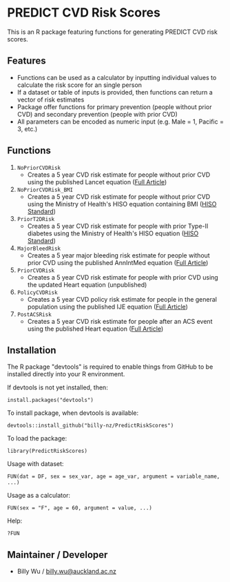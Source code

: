 # PREDICT CVD Risk Scores

This is an R package featuring functions for generating PREDICT CVD risk scores.

## Features
-	Functions can be used as a calculator by inputting individual values to calculate the risk score for an single person
- If a dataset or table of inputs is provided, then functions can return a vector of risk estimates
-	Package offer functions for primary prevention (people without prior CVD) and secondary prevention (people with prior CVD)
- All parameters can be encoded as numeric input (e.g. Male = 1, Pacific = 3, etc.)

## Functions
1. `NoPriorCVDRisk` 
    + Creates a 5 year CVD risk estimate for people without prior CVD using the published Lancet equation
    ([Full Article](https://www.thelancet.com/journals/lancet/article/PIIS0140-6736(18)30664-0/fulltext))
2. `NoPriorCVDRisk_BMI` 
    + Creates a 5 year CVD risk estimate for people without prior CVD using the Ministry of Health's HISO equation containing BMI 
    ([HISO Standard](https://www.health.govt.nz/publication/hiso-100712019-cardiovascular-disease-risk-assessment-data-standard))
3. `PriorT2DRisk` 
    + Creates a 5 year CVD risk estimate for people with prior Type-II diabetes using the Ministry of Health's HISO equation
    ([HISO Standard](https://www.health.govt.nz/publication/hiso-100712019-cardiovascular-disease-risk-assessment-data-standard))
4. `MajorBleedRisk` 
    + Creates a 5 year major bleeding risk estimate for people without prior CVD using the published AnnIntMed equation
    ([Full Article](https://www.annals.org/aim/fullarticle/doi/10.7326/M18-2808))
5. `PriorCVDRisk` 
    + Creates a 5 year CVD risk estimate for people with prior CVD using the updated Heart equation (unpublished)
6. `PolicyCVDRisk` 
    + Creates a 5 year CVD policy risk estimate for people in the general population using the published IJE equation
    ([Full Article](https://academic.oup.com/ije/article/47/5/1571/5053287))
7. `PostACSRisk` 
    + Creates a 5 year CVD risk estimate for people after an ACS event using the published Heart equation
    ([Full Article](https://heart.bmj.com/content/early/2019/12/10/heartjnl-2019-315809.full))

## Installation
The R package "devtools" is required to enable things from GitHub to be installed directly into your R environment.

If devtools is not yet installed, then:
```
install.packages("devtools")
```

To install package, when devtools is available:
```
devtools::install_github("billy-nz/PredictRiskScores")
```

To load the package:
```
library(PredictRiskScores)
```

Usage with dataset:
```
FUN(dat = DF, sex = sex_var, age = age_var, argument = variable_name, ...)
```

Usage as a calculator:
```
FUN(sex = "F", age = 60, argument = value, ...)
```

Help:
```
?FUN
```

## Maintainer / Developer 
- Billy Wu / billy.wu@auckland.ac.nz
